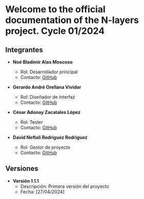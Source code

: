 # Welcome to the official documentation of the N-layers project. Cycle 01/2024

## Integrantes

- **Noé Bladimir Alas Moscoso**
  - Rol: Desarrollador principal
  - Contacto: [GitHub](https://github.com/noealas53)

- **Gerardo André Orellana Vividor**
  - Rol: Diseñador de interfaz
  - Contacto: [GitHub](https://github.com/Gerarvvdor)

- **César Adonay Zacatales López**
  - Rol: Tester
  - Contacto: [GitHub](https://github.com/cesarzacatales)

- **David Neftali Rodriguez Rodriguez**
  - Rol: Gestor de proyecto
  - Contacto: [GitHub](https://github.com/00218621)

## Versiones

- **Versión 1.1.1**
  - Descripción: Primera versión del proyecto
  - Fecha: [27/04/2024]


